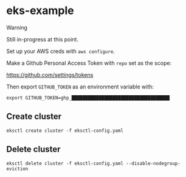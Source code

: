 # eks-example

> [!WARNING]
> Still in-progress at this point.

Set up your AWS creds with `aws configure`.

Make a Github Personal Access Token with `repo` set as the scope:

https://github.com/settings/tokens

Then export `GITHUB_TOKEN` as an environment variable with:

```
export GITHUB_TOKEN=ghp_████████████████████████████████████
```

## Create cluster

```
eksctl create cluster -f eksctl-config.yaml
```

## Delete cluster

```
eksctl delete cluster -f eksctl-config.yaml --disable-nodegroup-eviction
```
